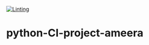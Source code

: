 [![Linting](https://github.com/AmeeraWan/python-CI-project-ameera/actions/workflows/lint.yml/badge.svg)](https://github.com/AmeeraWan/python-CI-project-ameera/actions/workflows/lint.yml)
# python-CI-project-ameera
